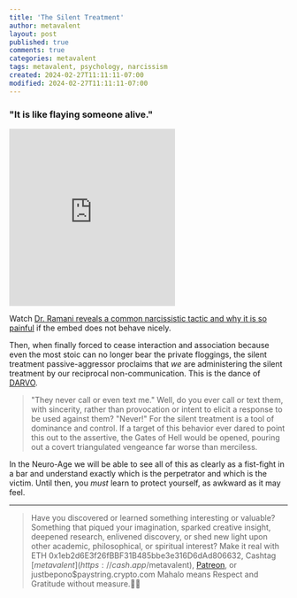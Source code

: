 ```yaml
---
title: 'The Silent Treatment'
author: metavalent
layout: post
published: true
comments: true
categories: metavalent
tags: metavalent, psychology, narcissism
created: 2024-02-27T11:11:11-07:00
modified: 2024-02-27T11:11:11-07:00
---
```


### "It is like flaying someone alive."

<!-- YouTube Player -->
<iframe id="ytplayer" type="text/html" class="center loading=”lazy” width="560" height="320" src="https://www.youtube.com/embed/WYo1enwGWXQ" frameborder="0"></iframe>

Watch [Dr. Ramani reveals a common narcissistic tactic and why it is so painful](https://youtu.be/WYo1enwGWXQ) if the embed does not behave nicely.

Then, when finally forced to cease interaction and association because even the most stoic can no longer bear the private floggings, the silent treatment passive-aggressor proclaims that *we* are administering the silent treatment by our reciprocal non-communication. This is the dance of [DARVO](https://metavalent.com/metavalent/2024/02/26/11-11-11-Cultures-of-Complicity.html).

> "They never call or even text me." Well, do you ever call or text them, with sincerity, rather than provocation or intent to elicit a response to be used against them? "Never!" For the silent treatment is a tool of dominance and control. If a target of this behavior ever dared to point this out to the assertive, the Gates of Hell would be opened, pouring out a covert triangulated vengeance far worse than merciless.

In the Neuro-Age we will be able to see all of this as clearly as a fist-fight in a bar and understand exactly which is the perpetrator and which is the victim. Until then, you *must* learn to protect yourself, as awkward as it may feel.

---
> Have you discovered or learned something interesting or valuable? Something that piqued your imagination, sparked creative insight, deepened research, enlivened discovery, or shed new light upon other academic, philosophical, or spiritual interest? Make it real with ETH 0x1eb2d6E3f26fBBF31B485bbe3e316D6dAd806632, Cashtag [$metavalent](https://cash.app/$metavalent), [Patreon](https://patreon.com/metavalent), or justbepono$paystring.crypto.com Mahalo means Respect and Gratitude without measure.🙏🏼


